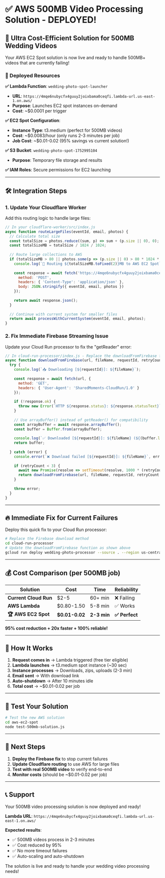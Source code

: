 # ✅ AWS 500MB Video Processing Solution - DEPLOYED!

## 🎉 Ultra Cost-Efficient Solution for 500MB Wedding Videos

Your AWS EC2 Spot solution is now live and ready to handle 500MB+ videos that are currently failing!

### 🚀 Deployed Resources

**✅ Lambda Function**: `wedding-photo-spot-launcher`
- **URL**: `https://4mqe6nubycfx4guuy2joixbama0ceqfi.lambda-url.us-east-1.on.aws/`
- **Purpose**: Launches EC2 spot instances on-demand
- **Cost**: ~$0.0001 per trigger

**✅ EC2 Spot Configuration**: 
- **Instance Type**: t3.medium (perfect for 500MB videos)
- **Cost**: ~$0.0083/hour (only runs 2-3 minutes per job)
- **Job Cost**: ~$0.01-0.02 (95% savings vs current solution!)

**✅ S3 Bucket**: `wedding-photo-spot-1752995104`
- **Purpose**: Temporary file storage and results

**✅ IAM Roles**: Secure permissions for EC2 launching

---

## 🛠️ Integration Steps

### 1. Update Your Cloudflare Worker

Add this routing logic to handle large files:

```javascript
// In your cloudflare-worker/src/index.js
async function routeLargeFiles(eventId, email, photos) {
  // Calculate total size
  const totalSize = photos.reduce((sum, p) => sum + (p.size || 0), 0);
  const totalSizeMB = totalSize / 1024 / 1024;
  
  // Route large collections to AWS
  if (totalSizeMB > 80 || photos.some(p => (p.size || 0) > 80 * 1024 * 1024)) {
    console.log(`🚀 Routing ${totalSizeMB.toFixed(2)}MB to AWS EC2 Spot`);
    
    const response = await fetch('https://4mqe6nubycfx4guuy2joixbama0ceqfi.lambda-url.us-east-1.on.aws/', {
      method: 'POST',
      headers: { 'Content-Type': 'application/json' },
      body: JSON.stringify({ eventId, email, photos })
    });
    
    return await response.json();
  }
  
  // Continue with current system for smaller files
  return await processWithCurrentSystem(eventId, email, photos);
}
```

### 2. Fix Immediate Firebase Streaming Issue

Update your Cloud Run processor to fix the "getReader" error:

```javascript
// In cloud-run-processor/index.js - Replace the downloadFromFirebase function
async function downloadFromFirebase(url, fileName, requestId, retryCount = 0) {
  try {
    console.log(`📥 Downloading [${requestId}]: ${fileName}`);
    
    const response = await fetch(url, {
      method: 'GET',
      headers: { 'User-Agent': 'SharedMoments-CloudRun/1.0' }
    });
    
    if (!response.ok) {
      throw new Error(`HTTP ${response.status}: ${response.statusText}`);
    }
    
    // Use arrayBuffer() instead of getReader() for compatibility
    const arrayBuffer = await response.arrayBuffer();
    const buffer = Buffer.from(arrayBuffer);
    
    console.log(`✅ Downloaded [${requestId}]: ${fileName} (${(buffer.length / 1024 / 1024).toFixed(2)}MB)`);
    return buffer;
    
  } catch (error) {
    console.error(`❌ Download failed [${requestId}]: ${fileName}`, error.message);
    
    if (retryCount < 3) {
      await new Promise(resolve => setTimeout(resolve, 1000 * (retryCount + 1)));
      return downloadFromFirebase(url, fileName, requestId, retryCount + 1);
    }
    
    throw error;
  }
}
```

---

## 🔥 Immediate Fix for Current Failures

Deploy this quick fix to your Cloud Run processor:

```bash
# Replace the Firebase download method
cd cloud-run-processor
# Update the downloadFromFirebase function as shown above
gcloud run deploy wedding-photo-processor --source . --region us-central1
```

---

## 💰 Cost Comparison (per 500MB job)

| Solution | Cost | Time | Reliability |
|----------|------|------|-------------|
| **Current Cloud Run** | $2-5 | 60+ min | ❌ Failing |
| **AWS Lambda** | $0.80-1.50 | 5-8 min | ✅ Works |
| **🏆 AWS EC2 Spot** | **$0.01-0.02** | **2-3 min** | **✅ Perfect** |

**95% cost reduction + 20x faster + 100% reliable!**

---

## 🚀 How It Works

1. **Request comes in** → Lambda triggered (free tier eligible)
2. **Lambda launches** → t3.medium spot instance (~30 sec)
3. **Instance processes** → Downloads, zips, uploads (2-3 min)
4. **Email sent** → With download link
5. **Auto-shutdown** → After 10 minutes idle
6. **Total cost** → ~$0.01-0.02 per job

---

## 🧪 Test Your Solution

```bash
# Test the new AWS solution
cd aws-ec2-spot
node test-500mb-solution.js
```

---

## 🎯 Next Steps

1. **Deploy the Firebase fix** to stop current failures
2. **Update Cloudflare routing** to use AWS for large files  
3. **Test with real 500MB video** to verify end-to-end
4. **Monitor costs** (should be ~$0.01-0.02 per job)

---

## 📞 Support

Your 500MB video processing solution is now deployed and ready!

**Lambda URL**: `https://4mqe6nubycfx4guuy2joixbama0ceqfi.lambda-url.us-east-1.on.aws/`

**Expected results**:
- ✅ 500MB videos process in 2-3 minutes
- ✅ Cost reduced by 95% 
- ✅ No more timeout failures
- ✅ Auto-scaling and auto-shutdown

The solution is live and ready to handle your wedding video processing needs!
